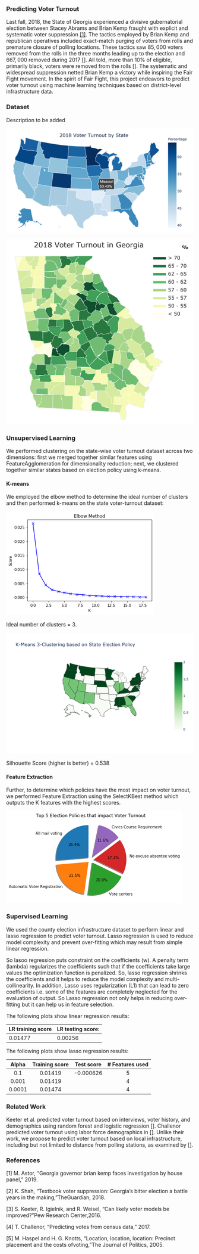 ### Predicting Voter Turnout

Last fall, 2018, the State of Georgia experienced a divisive gubernatorial election between Stacey Abrams and Brian Kemp fraught with explicit and systematic voter suppression [[1]](https://www.nytimes.com/2019/03/06/us/politics/governor-brian-kemp-voter-suppression.html?partner=IFTTT). The tactics employed by Brian Kemp and republican operatives included exact-match purging of voters from rolls and premature closure of polling locations. These tactics saw $85,000$ voters removed from the rolls in the three months leading up to the election and $667,000$ removed during 2017 [[]](). All told, more than 10% of eligible, primarily black, voters were removed from the rolls [[]](). The systematic and widespread suppression netted Brian Kemp a victory while inspiring the Fair Fight movement. In the spirit of Fair Fight, this project endeavors to predict voter turnout using machine learning techniques based on district-level infrastructure data.

### Dataset
<!---
![2018 Turnout for Most USA Counties](plots/Choropleth/counties.png)-->

Description to be added
  
![2018 State Turnout](plots/Choropleth/usa.png) 

![2018 Georgia Turnout](plots/Choropleth/GA.png)



### Unsupervised Learning

We performed clustering on the state-wise voter turnout dataset across two dimensions: first we merged together similar features using FeatureAgglomeration for dimensionality reduction; next, we clustered together similar states based on election policy using k-means.

#### K-means

We employed the elbow method to determine the ideal number of clusters and then performed k-means on the state voter-turnout dataset:

![Elbow Method](plots/Kmeans/output_6_0.png)

Ideal number of clusters = 3.

![K-means](plots/Kmeans/newplot.png)

Silhouette Score (higher is better) = 0.538

#### Feature Extraction

Further, to determine which policies have the most impact on voter turnout, we performed Feature Extraction using the SelectKBest method which outputs the K features with the highest scores.

![Feature Extraction](plots/Kmeans/output_10_0.png)

### Supervised Learning

We used the county election infrastructure dataset to perform linear and lasso regression to predict voter turnout.
Lasso regression is used to reduce model complexity and prevent over-fitting which may result from simple linear regression.

So lasoo regression puts constraint on the coefficients (w). A penalty term (lambda) regularizes the coefficients such that if the coefficients take large values the optimization function is penalized. So, lasso regression shrinks the coefficients and it helps to reduce the model complexity and multi-collinearity. In addition, Lasso uses regularization (L1) that can lead to zero coefficients i.e. some of the features are completely neglected for the evaluation of output. So Lasso regression not only helps in reducing over-fitting but it can help us in feature selection.

The following plots show linear regression results:

<!---![LR](plots/Linear_Lasso_Ridge/output_11_1.png)
![LR](plots/Linear_Lasso_Ridge/output_11_2.png)-->

|LR training score | LR testing score:  |
|------------------|--------------------|
|      0.01477     |      0.00256       | 


<!---![LR](plots/Linear_Lasso_Ridge/test_actual.png){{height="500px" width="400px"}
![LR](plots/Linear_Lasso_Ridge/test_pred_linear.png){height="500px" width="400px"}-->



The following plots show lasso regression results:

<!---![Lasso](plots/Linear_Lasso_Ridge/output_12_1.png)
![Lasso](plots/Linear_Lasso_Ridge/output_16_1.png)-->


  |     Alpha     | Training score|  Test score    |# Features used|
  |:-------------:|:-------------:|:--------------:|:-------------:| 
  |     0.1       |    0.01419    |  -0.000626     |        5      |
  |    0.001      |    0.01419    |   |        4      |
  |    0.0001     |    0.01474    |    |        4      |



<!---![LR](plots/Linear_Lasso_Ridge/test_actual.png){height="500px" width="400px"}
![Lasso](plots/Linear_Lasso_Ridge/test_pred_lasso.png){height="500px" width="400px"}-->

<!---Feature Extraction for county level dataset reveals 
![LR](plots/Linear_Lasso_Ridge/Feature_Extraction.PNG)-->

<!---Correlation between voter turnout and the different features in the dataset indicates:
![LR](plots/Linear_Lasso_Ridge/Correlation.PNG)-->

<!---We have a positive correlation between the number of voters assigned to a polling location and the voter turnout. Other features, while significant, are negetively correlated with voter turnout per our trained model.-->

### Related Work
Keeter et al. predicted voter turnout based on interviews, voter history, and demographics using random forest and logistic regression [[]](). Challenor predicted voter turnout using labor force demographics in [[]](). Unlike their work, we propose to predict voter turnout based on local infrastructure, including but not limited to distance from polling stations, as examined by [[]]().

### References
[1]  M. Astor, “Georgia governor brian kemp faces investigation by house panel,” 2019.

[2]  K. Shah, “Textbook voter suppression:  Georgia’s bitter election a battle years in the making,”TheGuardian, 2018.

[3]  S. Keeter, R. Igielnik, and R. Weisel, “Can likely voter models be improved?”Pew Research Center,2016.

[4]  T. Challenor, “Predicting votes from census data,” 2017.

[5]  M.  Haspel  and  H.  G.  Knotts,  “Location,  location,  location:   Precinct  placement  and  the  costs  ofvoting,”The Journal of Politics, 2005.

